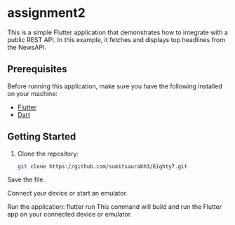 # assignment2

This is a simple Flutter application that demonstrates how to integrate with a public REST API. In this example, it fetches and displays top headlines from the NewsAPI.

## Prerequisites

Before running this application, make sure you have the following installed on your machine:

- [Flutter](https://flutter.dev/docs/get-started/install)
- [Dart](https://dart.dev/get-dart)

## Getting Started

1. Clone the repository:

   ```bash
   git clone https://github.com/sumitsaurabh3/Eighty7.git

Save the file.

Connect your device or start an emulator.

Run the application:
flutter run
This command will build and run the Flutter app on your connected device or emulator.
